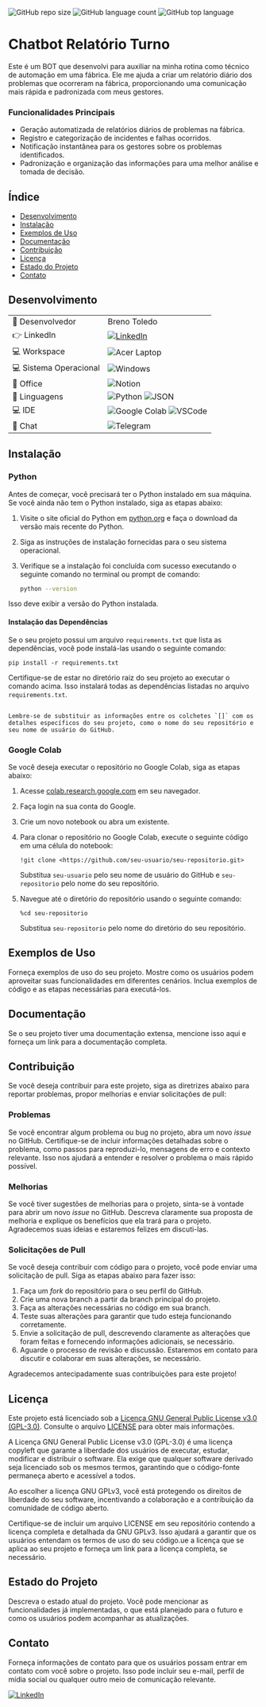 ![GitHub repo size](https://img.shields.io/github/repo-size/BrenoToledo/ChatbotRelatorioTurno?style=for-the-badge)
![GitHub language count](https://img.shields.io/github/languages/count/BrenoToledo/ChatbotRelatorioTurno?style=for-the-badge)
![GitHub top language](https://img.shields.io/github/languages/top/BrenoToledo/ChatbotRelatorioTurno?style=for-the-badge)

# Chatbot Relatório Turno


Este é um BOT que desenvolvi para auxiliar na minha rotina como técnico de automação em uma fábrica. Ele me ajuda a criar um relatório diário dos problemas que ocorreram na fábrica, proporcionando uma comunicação mais rápida e padronizada com meus gestores.

### Funcionalidades Principais

- Geração automatizada de relatórios diários de problemas na fábrica.
- Registro e categorização de incidentes e falhas ocorridos.
- Notificação instantânea para os gestores sobre os problemas identificados.
- Padronização e organização das informações para uma melhor análise e tomada de decisão.


## Índice

- [Desenvolvimento](#desenvolvimento)
- [Instalação](#instalação)
- [Exemplos de Uso](#exemplos-de-uso)
- [Documentação](#documentação)
- [Contribuição](#contribuição)
- [Licença](#licença)
- [Estado do Projeto](#estado-do-projeto)
- [Contato](#contato)

## Desenvolvimento

|                     |                                                                                         |
|---------------------|-----------------------------------------------------------------------------------------|
| 🚀 Desenvolvedor       | Breno Toledo                                                                     |
| 👉 LinkedIn            | [![LinkedIn](https://img.shields.io/badge/LinkedIn-0077B5?style=for-the-badge&logo=linkedin&logoColor=white)](https://www.linkedin.com/in/-brenotoledo/) |
| 💻 Workspace        | ![Acer Laptop](https://img.shields.io/badge/acer%20laptop-83B81A?style=for-the-badge&logo=acer&logoColor=white)                                  |
| 💻 Sistema Operacional | ![Windows](https://img.shields.io/badge/Windows-0078D6?style=for-the-badge&logo=windows&logoColor=white)                                        |
| 🧭 Office              | ![Notion](https://img.shields.io/badge/Notion-000000?style=for-the-badge&logo=notion&logoColor=white)                                             |
| 🐍 Linguagens          | ![Python](https://img.shields.io/badge/Python-FFD43B?style=for-the-badge&logo=python&logoColor=blue) ![JSON](https://img.shields.io/badge/json-5E5C5C?style=for-the-badge&logo=json&logoColor=white) |
| 💻 IDE                 | ![Google Colab](https://img.shields.io/badge/Colab-F9AB00?style=for-the-badge&logo=googlecolab&color=525252) ![VSCode](https://img.shields.io/badge/VSCode-0078D4?style=for-the-badge&logo=visual%20studio%20code&logoColor=white) |
| 💬 Chat                | ![Telegram](https://img.shields.io/badge/Telegram-2CA5E0?style=for-the-badge&logo=telegram&logoColor=white) |


## Instalação



### Python

Antes de começar, você precisará ter o Python instalado em sua máquina. Se você ainda não tem o Python instalado, siga as etapas abaixo:

1. Visite o site oficial do Python em [python.org](<https://www.python.org/>) e faça o download da versão mais recente do Python.
2. Siga as instruções de instalação fornecidas para o seu sistema operacional.
3. Verifique se a instalação foi concluída com sucesso executando o seguinte comando no terminal ou prompt de comando:

   ```bash
   python --version

Isso deve exibir a versão do Python instalada.

#### Instalação das Dependências

Se o seu projeto possui um arquivo `requirements.txt` que lista as dependências, você pode instalá-las usando o seguinte comando:

```
pip install -r requirements.txt

```

Certifique-se de estar no diretório raiz do seu projeto ao executar o comando acima. Isso instalará todas as dependências listadas no arquivo `requirements.txt`.

```

Lembre-se de substituir as informações entre os colchetes `[]` com os detalhes específicos do seu projeto, como o nome do seu repositório e seu nome de usuário do GitHub.
```

### Google Colab

Se você deseja executar o repositório no Google Colab, siga as etapas abaixo:

1. Acesse [colab.research.google.com](https://colab.research.google.com/) em seu navegador.
2. Faça login na sua conta do Google.
3. Crie um novo notebook ou abra um existente.
4. Para clonar o repositório no Google Colab, execute o seguinte código em uma célula do notebook:
    
    ```
    !git clone <https://github.com/seu-usuario/seu-repositorio.git>
    
    ```
    
    Substitua `seu-usuario` pelo seu nome de usuário do GitHub e `seu-repositorio` pelo nome do seu repositório.
    
5. Navegue até o diretório do repositório usando o seguinte comando:
    
    ```
    %cd seu-repositorio
    
    ```
    
    Substitua `seu-repositorio` pelo nome do diretório do seu repositório.

## Exemplos de Uso

Forneça exemplos de uso do seu projeto. Mostre como os usuários podem aproveitar suas funcionalidades em diferentes cenários. Inclua exemplos de código e as etapas necessárias para executá-los.

## Documentação

Se o seu projeto tiver uma documentação extensa, mencione isso aqui e forneça um link para a documentação completa.


## Contribuição

Se você deseja contribuir para este projeto, siga as diretrizes abaixo para reportar problemas, propor melhorias e enviar solicitações de pull:

### Problemas

Se você encontrar algum problema ou bug no projeto, abra um novo *issue* no GitHub. Certifique-se de incluir informações detalhadas sobre o problema, como passos para reproduzi-lo, mensagens de erro e contexto relevante. Isso nos ajudará a entender e resolver o problema o mais rápido possível.

### Melhorias

Se você tiver sugestões de melhorias para o projeto, sinta-se à vontade para abrir um novo *issue* no GitHub. Descreva claramente sua proposta de melhoria e explique os benefícios que ela trará para o projeto. Agradecemos suas ideias e estaremos felizes em discuti-las.

### Solicitações de Pull

Se você deseja contribuir com código para o projeto, você pode enviar uma solicitação de pull. Siga as etapas abaixo para fazer isso:

1. Faça um *fork* do repositório para o seu perfil do GitHub.
2. Crie uma nova branch a partir da branch principal do projeto.
3. Faça as alterações necessárias no código em sua branch.
4. Teste suas alterações para garantir que tudo esteja funcionando corretamente.
5. Envie a solicitação de pull, descrevendo claramente as alterações que foram feitas e fornecendo informações adicionais, se necessário.
6. Aguarde o processo de revisão e discussão. Estaremos em contato para discutir e colaborar em suas alterações, se necessário.

Agradecemos antecipadamente suas contribuições para este projeto!

## Licença

Este projeto está licenciado sob a [Licença GNU General Public License v3.0 (GPL-3.0)](https://www.gnu.org/licenses/gpl-3.0.en.html). Consulte o arquivo [LICENSE](link-para-arquivo-license) para obter mais informações.

A Licença GNU General Public License v3.0 (GPL-3.0) é uma licença copyleft que garante a liberdade dos usuários de executar, estudar, modificar e distribuir o software. Ela exige que qualquer software derivado seja licenciado sob os mesmos termos, garantindo que o código-fonte permaneça aberto e acessível a todos.

Ao escolher a licença GNU GPLv3, você está protegendo os direitos de liberdade do seu software, incentivando a colaboração e a contribuição da comunidade de código aberto.

Certifique-se de incluir um arquivo LICENSE em seu repositório contendo a licença completa e detalhada da GNU GPLv3. Isso ajudará a garantir que os usuários entendam os termos de uso do seu código.ue a licença que se aplica ao seu projeto e forneça um link para a licença completa, se necessário.

## Estado do Projeto

Descreva o estado atual do projeto. Você pode mencionar as funcionalidades já implementadas, o que está planejado para o futuro e como os usuários podem acompanhar as atualizações.

## Contato

Forneça informações de contato para que os usuários possam entrar em contato com você sobre o projeto. Isso pode incluir seu e-mail, perfil de mídia social ou qualquer outro meio de comunicação relevante.

[![LinkedIn](https://img.shields.io/badge/LinkedIn-0077B5?style=for-the-badge&logo=linkedin&logoColor=white)](https://www.linkedin.com/in/-brenotoledo/)
